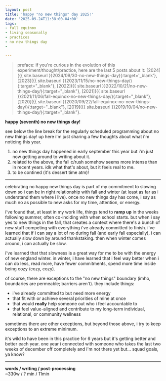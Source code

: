 ```yaml
---
layout: post
title: 'happy "no new things" day 2025!'
date: '2025-09-24T11:38:00-04:00'
tags:
- fall equinox
- living seasonally
- practices
- no new things day
- 

--- 
```



> preface: if you're curious in the evolution of this experiment/thought/practice, here are the last 5 posts about it: [2024]({{ site.baseurl }}2024/09/30-no-new-things-day){:target='_blank'}, [2023]({{ site.baseurl }}2023/11/15/no-new-things-day/){:target="_blank"}, [2022]({{ site.baseurl }}2022/10/21/no-new-things-day/){:target="_blank"}, [2021]({{ site.baseurl }}2021/11/06/fall-equinox-no-new-things-day/){:target="_blank"}, [2020]({{ site.baseurl }}2020/09/22/fall-equinox-no-new-things-day/){:target="_blank"}, [2019]({{ site.baseurl }}2019/10/04/no-new-things-day/){:target="_blank"}. 




**happy (seventh) no new things day!**

see below the line break for the regularly scheduled programming about no new things day! up here i'm just sharing a few thoughts about what i'm noticing this year.

1. no new things day happened in early september this year but i'm just now getting around to writing about it. 
2. related to the above, the fall c/rush somehow seems more intense than in recent years. idk what that's about, but it feels real to me. 
3. to be contined (it's dessert time atm)!


---

celebrating no happy new things day is part of my commitment to slowing down so i can be in right relationship with fall and winter (at least as far as i understand them where i live). once no new things day has come, i say as much no as possible to new asks for my time, attention, or energy. 

i've found that, at least in my work life, things tend to **ramp up** in the weeks following summer, often co-inciding with when school starts. but when i say yes to new things in the fall, that creates a context where there's a bunch of new stuff competing with everything i've already committed to finish. i've learned that if i can say a lot of no during fall (and early fall especially), i can actually slow down by around thankstaking. then when winter comes around, i can actually be slow. 

i've learned that that slowness is a great way for me to be with the energy of new england winter. in winter, i have learned that i feel way better when i can do less, read more, have fewer commitments, spend more time inside being cozy (cozy, cozy). 

of course, there are exceptions to the "no new things" boundary (imho, boundaries are permeable; barriers aren't). they include things:

* i've already committed to but need more energy 
* that fit with or achieve several priorities of mine at once
* that would **really** help someone out who i feel accountable to
* that feel value-aligned and contribute to my long-term individual, relational, or community wellness

sometimes there are other exceptions, but beyond those above, i try to keep exceptions to an extreme minimum. 

it's wild to have been in this practice for 6 years but it's getting better and better each year. one year i connected with someone who takes the last two weeks of december off completely and i'm not there yet but... squad goals, ya know?




---



<!-- &#042; = asterisk -->
<!-- &#039; = single quote '-->

**words / writing / post-processing**  
~330w / ? min / 11min
